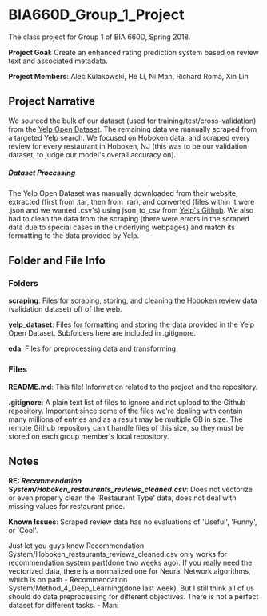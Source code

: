 # BIA660D_Group_1_Project
The class project for Group 1 of BIA 660D, Spring 2018.

**Project Goal**: Create an enhanced rating prediction system based on review text and associated metadata.

**Project Members**: Alec Kulakowski, He Li, Ni Man, Richard Roma, Xin Lin

Project Narrative 
-----------------
We sourced the bulk of our dataset (used for training/test/cross-validation) from the 
[Yelp Open Dataset](https://www.yelp.com/dataset). The remaining data we 
manually scraped from a targeted Yelp search. We focused on Hoboken data, 
and scraped every review for every restaurant in Hoboken, NJ (this was
to be our validation dataset, to judge our model's overall accuracy on).

##### Dataset Processing

The Yelp Open Dataset was manually downloaded from their website, extracted (first from 
.tar, then from .rar), and converted (files within it were .json and we wanted .csv's) 
using json_to_csv from [Yelp's Github](https://github.com/Yelp/dataset-examples). 
We also had to clean the data from the scraping (there were errors in the scraped data 
due to special cases in the underlying webpages) and match its formatting to the data 
provided by Yelp. 

Folder and File Info 
--------------------

### Folders

**scraping**: Files for scraping, storing, and cleaning the Hoboken review data 
(validation dataset) off of the web. 

**yelp_dataset**: Files for formatting and storing the data provided in the Yelp
Open Dataset. Subfolders here are included in .gitignore. 

**eda**: Files for preprocessing data and transforming 

### Files

**README.md**: This file! Information related to the project and the repository. 

**.gitignore**: A plain text list of files to ignore and not upload to the Github
repository. Important since some of the files we're dealing with contain many 
millions of entries and as a result may be multiple GB in size. The remote Github 
repository can't handle files of this size, so they must be stored on each group 
member's local repository. 

Notes 
-----
**RE: *Recommendation System/Hoboken_restaurants_reviews_cleaned.csv***: Does not
vectorize or even properly clean the 'Restaurant Type' data, does not deal with 
missing values for restaurant price. 

**Known Issues**: Scraped review data has no evaluations of 'Useful', 'Funny', 
or 'Cool'.

Just let you guys know Recommendation System/Hoboken_restaurants_reviews_cleaned.csv only works for recommendation system part(done two weeks ago). If you really need the vectorized data, there is a normalized one for Neural Network algorithms, which is on path - Recommendation System/Method_4_Deep_Learning(done last week). But I still think all of us should do data preprocessing for different objectives. There is not a perfect dataset for different tasks. - Mani
